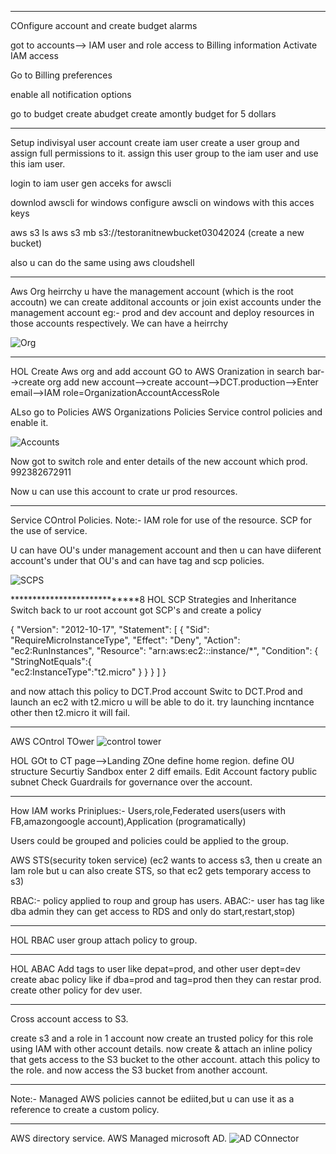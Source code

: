 

****
COnfigure account and create budget alarms

got to accounts-->
IAM user and role access to Billing information 
Activate IAM access

Go to Billing preferences

enable all notification options

go to budget
create abudget
create amontly budget for 5 dollars

***
Setup indivisyal user account
create iam user
create a user group and assign full permissions to it.
assign this user group to the iam user
and use this iam user.

login to iam user gen acceks for awscli

downlod awscli for windows
configure awscli on windows  with this acces keys

aws s3 ls
aws s3 mb s3://testoranitnewbucket03042024
(create a new bucket)

also u can do the same using aws cloudshell


*******
Aws Org
heirrchy
u have the management account (which is the root accoutn)
we can create additonal accounts or join exist accounts under the management account
eg:- prod and dev account
and deploy resources in those accounts respectively.
We can have a heirrchy

![Org](https://github.com/testoranit/AWSSolution-Arch/assets/124513439/b3a66424-adf0-456c-9d01-624d635f7590)

**************
HOL Create Aws org and add account
GO to AWS Oranization in search bar-->create org
add new account-->create account-->DCT.production-->Enter email-->IAM role=OrganizationAccountAccessRole

ALso go to Policies AWS Organizations
Policies
Service control policies and enable it.

![Accounts](https://github.com/testoranit/AWSSolution-Arch/assets/124513439/568fd781-72be-4027-9c30-846b9326f408)


Now got to switch role
and enter details of the new account which prod.
992382672911

Now u can use this account to crate ur prod resources.

*******************************
Service COntrol Policies.
Note:- IAM role for use of the resource.
SCP for the use of service.

U can have OU's under management account and then u can have diiferent account's under that OU's and can have tag and scp policies.

![SCPS](https://github.com/testoranit/AWSSolution-Arch/assets/124513439/ea55e970-9779-407b-a767-b47433170b10)


****************************8
HOL SCP Strategies and Inheritance
Switch back to ur root account
got SCP's and create a policy

{
  "Version": "2012-10-17",
  "Statement": [
    {
      "Sid": "RequireMicroInstanceType",
      "Effect": "Deny",
      "Action": "ec2:RunInstances",
      "Resource": "arn:aws:ec2:*:*:instance/*",
      "Condition": {
        "StringNotEquals":{               	
          "ec2:InstanceType":"t2.micro"
        }
      }
    }
  ]
}

and now attach this policy to DCT.Prod account
Switc to DCT.Prod and launch an ec2 with t2.micro u will be able to do it.
try launching incntance other then t2.micro it will fail.

*******************************
AWS COntrol TOwer
![control tower](https://github.com/testoranit/AWSSolution-Arch/assets/124513439/03610179-b266-40ff-9f5c-9f360697db2a)



HOL
GOt to CT page-->Landing ZOne
define home region.
define OU structure
Securtiy
Sandbox
enter 2 diff emails.
Edit Account factory public subnet
Check Guardrails for governance over the account.
***************
How IAM works
Priniplues:- Users,role,Federated users(users with FB,amazongoogle account),Application (programatically)

Users could be grouped and policies could be applied to the group.

AWS STS(security token service)
(ec2 wants to access s3, then u create an Iam role but u can also create STS, so that ec2 gets temporary access to 
s3)

RBAC:- policy applied to roup and group has users.
ABAC:- user has tag like dba admin they can get access to RDS and only do start,restart,stop)

********
HOL RBAC
user group attach policy to group.

********
HOL ABAC
Add tags to user like depat=prod, and other user dept=dev
create abac policy like if dba=prod and tag=prod then they can restar prod.
create other policy for dev user.

************
Cross account access to S3.

create s3 and a role in 1 account
now create an trusted policy for this role using IAM with other account details.
now create & attach an inline policy that gets access to the S3 bucket to the other account.
attach this policy  to the role.
and now access the S3 bucket from another account.


***********
Note:- Managed AWS policies cannot be ediited,but u can use it as a reference to create a custom policy.

*******
AWS directory service.
AWS Managed microsoft AD.
![AD COnnector](https://github.com/testoranit/AWSSolution-Arch/assets/124513439/da5364cf-9fb8-4b00-82a5-3f494abdc3e1)





